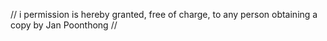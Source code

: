 // i permission is hereby granted, free of charge, to any person obtaining a copy by Jan Poonthong // 
